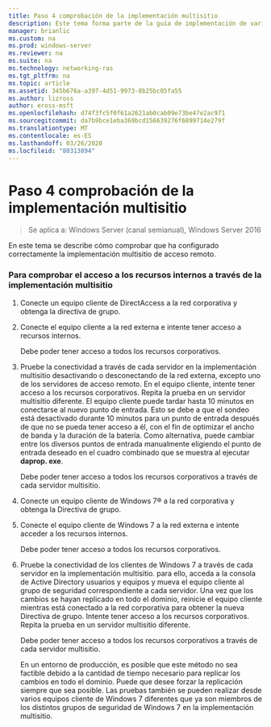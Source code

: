 ```yaml
---
title: Paso 4 comprobación de la implementación multisitio
description: Este tema forma parte de la guía de implementación de varios servidores de acceso remoto en una implementación multisitio en Windows Server 2016.
manager: brianlic
ms.custom: na
ms.prod: windows-server
ms.reviewer: na
ms.suite: na
ms.technology: networking-ras
ms.tgt_pltfrm: na
ms.topic: article
ms.assetid: 345b676a-a397-4d51-9973-8b25bc05fa55
ms.author: lizross
author: eross-msft
ms.openlocfilehash: d74f3fc5f0f61a2621ab0cab09e73be47e2ac971
ms.sourcegitcommit: da7b9bce1eba369bcd156639276f6899714e279f
ms.translationtype: MT
ms.contentlocale: es-ES
ms.lasthandoff: 03/26/2020
ms.locfileid: "80313894"
---
```

# <a name="step-4-verify-the-multisite-deployment"></a>Paso 4 comprobación de la implementación multisitio

>Se aplica a: Windows Server (canal semianual), Windows Server 2016

En este tema se describe cómo comprobar que ha configurado correctamente la implementación multisitio de acceso remoto.  
  
### <a name="to-verify-access-to-internal-resources-through-the-multisite-deployment"></a>Para comprobar el acceso a los recursos internos a través de la implementación multisitio  
  
1.  Conecte un equipo cliente de DirectAccess a la red corporativa y obtenga la directiva de grupo.  
  
2.  Conecte el equipo cliente a la red externa e intente tener acceso a recursos internos.  
  
    Debe poder tener acceso a todos los recursos corporativos.  
  
3.  Pruebe la conectividad a través de cada servidor en la implementación multisitio desactivando o desconectando de la red externa, excepto uno de los servidores de acceso remoto. En el equipo cliente, intente tener acceso a los recursos corporativos. Repita la prueba en un servidor multisitio diferente. El equipo cliente puede tardar hasta 10 minutos en conectarse al nuevo punto de entrada. Esto se debe a que el sondeo está desactivado durante 10 minutos para un punto de entrada después de que no se pueda tener acceso a él, con el fin de optimizar el ancho de banda y la duración de la batería. Como alternativa, puede cambiar entre los diversos puntos de entrada manualmente eligiendo el punto de entrada deseado en el cuadro combinado que se muestra al ejecutar **daprop. exe**.  
  
    Debe poder tener acceso a todos los recursos corporativos a través de cada servidor multisitio.  
  
4.  Conecte un equipo cliente de Windows 7&reg; a la red corporativa y obtenga la Directiva de grupo.  
  
5.  Conecte el equipo cliente de Windows 7 a la red externa e intente acceder a los recursos internos.  
  
    Debe poder tener acceso a todos los recursos corporativos.  
  
6.  Pruebe la conectividad de los clientes de Windows 7 a través de cada servidor en la implementación multisitio. para ello, acceda a la consola de Active Directory usuarios y equipos y mueva el equipo cliente al grupo de seguridad correspondiente a cada servidor. Una vez que los cambios se hayan replicado en todo el dominio, reinicie el equipo cliente mientras está conectado a la red corporativa para obtener la nueva Directiva de grupo. Intente tener acceso a los recursos corporativos. Repita la prueba en un servidor multisitio diferente.  
  
    Debe poder tener acceso a todos los recursos corporativos a través de cada servidor multisitio.  
  
    En un entorno de producción, es posible que este método no sea factible debido a la cantidad de tiempo necesario para replicar los cambios en todo el dominio. Puede que desee forzar la replicación siempre que sea posible. Las pruebas también se pueden realizar desde varios equipos cliente de Windows 7 diferentes que ya son miembros de los distintos grupos de seguridad de Windows 7 en la implementación multisitio.  
  


